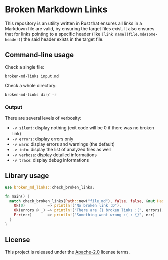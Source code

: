 # Broken Markdown Links

This repository is an utility written in Rust that ensures all links in a Markdown file are valid, by ensuring the target files exist.
It also ensures that for links pointing to a specific header (like `[link name](file.md#some-header)`) the said header exists in the target file.

## Command-line usage

Check a single file:

```shell
broken-md-links input.md
```

Check a whole directory:

```shell
broken-md-links dir/ -r
```

### Output

There are several levels of verbosity:

* `-v silent`: display nothing (exit code will be 0 if there was no broken link)
* `-v errors`: display errors only
* `-v warn`: display errors and warnings (the default)
* `-v info`: display the list of analyzed files as well
* `-v verbose`: display detailed informations
* `-v trace`: display debug informations

## Library usage

```rust
use broken_md_links::check_broken_links;

fn main() {
  match check_broken_links(Path::new("file.md"), false, false, &mut HashMap::new()) {
    Ok(0)          => println!("No broken link :D"),
    Ok(errors @ _) => println!("There are {} broken links :(", errors),
    Err(err)       => println!("Something went wrong :( : {}", err)
  }
}
```

## License

This project is released under the [Apache-2.0](LICENSE.md) license terms.
